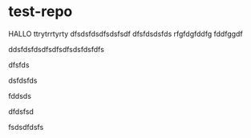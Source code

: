 # test-repo

HALLO
ttrytrrtyrty
dfsdsfdsdfsdsfsdf
dfsfdsdsfds
rfgfdgfddfg
fddfggdf


ddsfdsfdsdfsdfsdfsdsfdsfdfs

dfsfds


dsfdsfds


fddsds


dfdsfsd


fsdsdfdsfs
